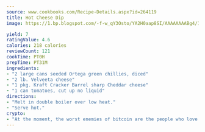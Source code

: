 ```yaml
---
source: www.cookbooks.com/Recipe-Details.aspx?id=264119
title: Hot Cheese Dip
image: https://1.bp.blogspot.com/-f-w_qY3Osto/YA2H0aap8SI/AAAAAAAABg4/17myAO5s9b8JksYvWDXpYkaDlcY0g6k_gCLcBGAsYHQ/s296/3.png

yield: 7
ratingValue: 4.6
calories: 218 calories
reviewCount: 121
cookTime: PT0H
prepTime: PT31M
ingredients:
- "2 large cans seeded Ortega green chillies, diced"
- "2 lb. Velveeta cheese"
- "1 pkg. Kraft Cracker Barrel sharp Cheddar cheese"
- "1 can tomatoes, cut up no liquid"
directions:
- "Melt in double boiler over low heat."
- "Serve hot."
crypto:
- "At the moment, the worst enemies of bitcoin are the people who love bitcoin."
---
```

